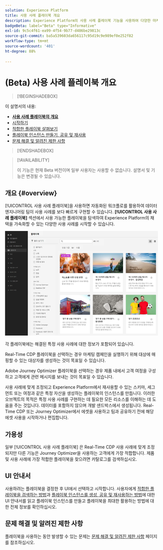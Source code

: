 ```yaml
---
solution: Experience Platform
title: 사용 사례 플레이북 개요
description: Experience Platform의 사용 사례 플레이북 기능을 사용하여 다양한 마케팅 사용 사례를 시작하는 방법을 알아봅니다.
badgeBeta: label="Beta" type="Informative"
exl-id: 9c5c4f61-ea99-4f54-9b77-d486be29813c
source-git-commit: ba5a539603da656117c95d19c9e989ef0e252f82
workflow-type: tm+mt
source-wordcount: '401'
ht-degree: 88%

---
```


# (Beta) 사용 사례 플레이북 개요

>[!BEGINSHADEBOX]

이 설명서의 내용:

* **[사용 사례 플레이북의 개요](#overview)**
* [시작하기](/help/use-case-playbooks/playbooks/get-started.md)
* [적합한 플레이북 살펴보기](/help/use-case-playbooks/playbooks/discover.md)
* [플레이북 인스턴스 만들기, 공유 및 재사용](/help/use-case-playbooks/playbooks/create-share-reuse.md)
* [문제 해결 및 알려진 제한 사항](troubleshooting.md)

>[!ENDSHADEBOX]

>[!AVAILABILITY]
>
>이 기능은 현재 Beta 버전이며 일부 사용자는 사용할 수 없습니다. 설명서 및 기능은 변경될 수 있습니다.

## 개요 {#overview}

[!UICONTROL 사용 사례 플레이북]을 사용하면 자동화된 워크플로를 활용하여 데이터 엔지니어링 팀이 사용 사례를 보다 빠르게 구현할 수 있습니다. **[!UICONTROL 사용 사례 플레이북]** 섹션에서 사용 가능한 플레이북을 탐색하여 Experience Platform의 채택을 가속화할 수 있는 다양한 사용 사례를 시작할 수 있습니다.

![모든 플레이북 보기](/help/use-case-playbooks/assets/playbooks/overview/playbooks-landing-page.png)

각 플레이북에는 해결된 특정 사용 사례에 대한 정보가 포함되어 있습니다.

Real-Time CDP 플레이북을 선택하는 경우 마케팅 캠페인을 실행하기 위해 대상에 매핑할 수 있는 대상자를 생성하는 것이 목표일 수 있습니다.

Adobe Journey Optimizer 플레이북을 선택하는 경우 제품 내에서 고객 여정을 구성하고 고객에게 관련 메시지를 보내는 것이 목표일 수 있습니다.

사용 사례에 맞게 조정되고 Experience Platform에서 재사용할 수 있는 스키마, 세그먼트 또는 여정과 같은 특정 자산을 생성하는 플레이북의 인스턴스를 만듭니다. 이러한 오브젝트의 목적은 특정 사용 사례를 구현하는 데 필요한 모든 리소스를 이해하는 데 도움을 주는 것입니다. 데이터를 포함하지 않으며 개발 샌드박스에서 생성됩니다. Real-Time CDP 또는 Journey Optimizer에서 에셋을 사용하고 팀과 공유하기 전에 해당 에셋 사용을 시작하거나 편집합니다.

## 가용성

일부 [!UICONTROL 사용 사례 플레이북] 은 Real-Time CDP 사용 사례에 맞게 조정되지만 다른 기능은 Journey Optimizer을 사용하는 고객에게 가장 적합합니다. 제품 및 사용 사례에 가장 적합한 플레이북을 찾으려면 카탈로그를 검색하십시오.

## UI 안내서

사용하려는 플레이북을 결정한 후 UI에서 선택하고 시작합니다. 사용자에게 [적합한 플레이북을 검색하는 방법](/help/use-case-playbooks/playbooks/discover.md)과 [플레이북 인스턴스를 생성, 공유 및 재사용하는 방법](/help/use-case-playbooks/playbooks/create-share-reuse.md)에 대한 UI 안내서를 읽고 플레이북 인스턴스를 만들고 플레이북을 최대한 활용하는 방법에 대한 전체 정보를 확인하십시오.

## 문제 해결 및 알려진 제한 사항

플레이북을 사용하는 동안 발생할 수 있는 문제는 [문제 해결 및 알려진 제한 사항](/help/use-case-playbooks/playbooks/troubleshooting.md) 페이지를 참조하십시오.
